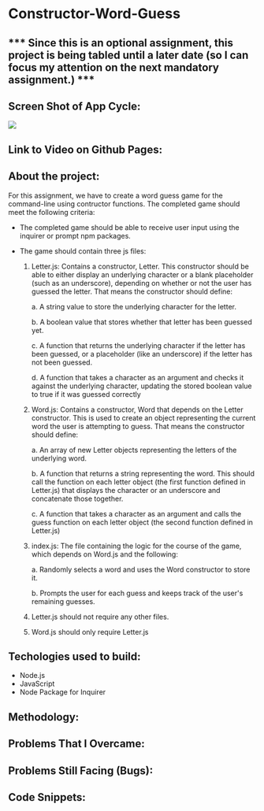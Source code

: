 # Constructor-Word-Guess

## *** Since this is an optional assignment, this project is being tabled until a later date (so I can focus my attention on the next mandatory assignment.) ***

## Screen Shot of App Cycle:

![](images/screen-shot-main.png)


## Link to Video on Github Pages:



## About the project:

For this assignment, we have to create a word guess game for the command-line using contructor functions. The completed game should meet the following criteria:

  * The completed game should be able to receive user input using the inquirer or prompt npm packages.
  
  * The game should contain three js files:
  
      1. Letter.js: Contains a constructor, Letter. This constructor should be able to either display an underlying character or a blank placeholder (such as an underscore), depending on whether or not the user has guessed the letter. That means the constructor should define:
   
         a. A string value to store the underlying character for the letter.

         b. A boolean value that stores whether that letter has been guessed yet.

         c. A function that returns the underlying character if the letter has been guessed, or a placeholder (like an underscore) if the letter has not been guessed.

         d. A function that takes a character as an argument and checks it against the underlying character, updating the stored boolean value to true if it was guessed correctly 
         
      2. Word.js: Contains a constructor, Word that depends on the Letter constructor. This is used to create an object representing the current word the user is attempting to guess. That means the constructor should define:

         a. An array of new Letter objects representing the letters of the underlying word.
   
         b. A function that returns a string representing the word. This should call the function on each letter object (the first function defined in Letter.js) that displays the character or an underscore and concatenate those together.
    
         c. A function that takes a character as an argument and calls the guess function on each letter object (the second function defined in Letter.js)

      3. index.js: The file containing the logic for the course of the game, which depends on Word.js and the following:
        
         a. Randomly selects a word and uses the Word constructor to store it.
        
         b. Prompts the user for each guess and keeps track of the user's remaining guesses.

      4. Letter.js should not require any other files.
   
      5. Word.js should only require Letter.js


## Techologies used to build:
  * Node.js
  * JavaScript
  * Node Package for Inquirer

## Methodology:


## Problems That I Overcame:



## Problems Still Facing (Bugs):



## Code Snippets:

